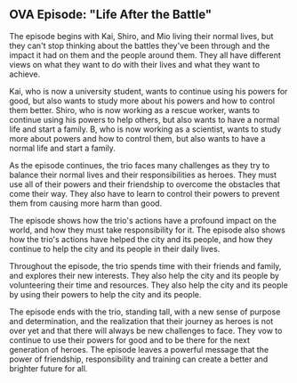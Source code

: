 ## OVA Episode: "Life After the Battle"

The episode begins with Kai, Shiro, and Mio living their normal lives, but they can't stop thinking about the battles they've been through and the impact it had on them and the people around them. They all have different views on what they want to do with their lives and what they want to achieve.

Kai, who is now a university student, wants to continue using his powers for good, but also wants to study more about his powers and how to control them better. Shiro, who is now working as a rescue worker, wants to continue using his powers to help others, but also wants to have a normal life and start a family. B, who is now working as a scientist, wants to study more about powers and how to control them, but also wants to have a normal life and start a family.

As the episode continues, the trio faces many challenges as they try to balance their normal lives and their responsibilities as heroes. They must use all of their powers and their friendship to overcome the obstacles that come their way. They also have to learn to control their powers to prevent them from causing more harm than good.

The episode shows how the trio's actions have a profound impact on the world, and how they must take responsibility for it. The episode also shows how the trio's actions have helped the city and its people, and how they continue to help the city and its people in their daily lives.

Throughout the episode, the trio spends time with their friends and family, and explores their new interests. They also help the city and its people by volunteering their time and resources. They also help the city and its people by using their powers to help the city and its people.

The episode ends with the trio, standing tall, with a new sense of purpose and determination, and the realization that their journey as heroes is not over yet and that there will always be new challenges to face. They vow to continue to use their powers for good and to be there for the next generation of heroes. The episode leaves a powerful message that the power of friendship, responsibility and training can create a better and brighter future for all.